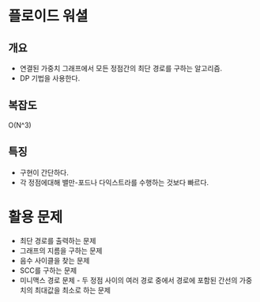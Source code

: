 # 플로이드 워셜

## 개요
* 연결된 가중치 그래프에서 모든 정점간의 최단 경로를 구하는 알고리즘.
* DP 기법을 사용한다.

## 복잡도
O(N^3)  

## 특징
* 구현이 간단하다.
* 각 정점에대해 밸만-포드나 다익스트라를 수행하는 것보다 빠르다.

# 활용 문제
* 최단 경로를 출력하는 문제
* 그래프의 지름을 구하는 문제
* 음수 사이클을 찾는 문제
* SCC를 구하는 문제
* 미니맥스 경로 문제 - 두 정점 사이의 여러 경로 중에서 경로에 포함된 간선의 가중치의 최대값을 최소로 하는 문제
